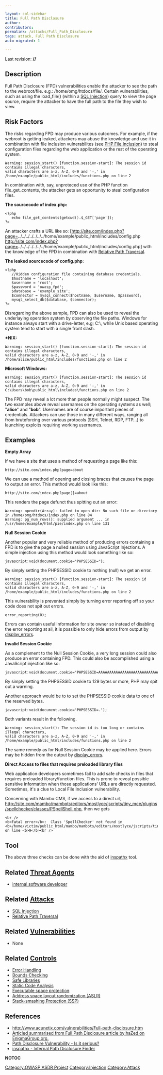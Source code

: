 ```yaml
---

layout: col-sidebar
title: Full Path Disclosure
author: 
contributors: 
permalink: /attacks/Full_Path_Disclosure
tags: attack, Full Path Disclosure
auto-migrated: 1

---
```


Last revision: **//**



## Description

Full Path Disclosure (FPD) vulnerabilities enable the attacker to see
the path to the webroot/file. e.g.: /home/omg/htdocs/file/. Certain
vulnerabilities, such as using the load_file() (within a [SQL
Injection](SQL_Injection "wikilink")) query to view the page source,
require the attacker to have the full path to the file they wish to
view.

## Risk Factors

The risks regarding FPD may produce various outcomes. For example, if
the webroot is getting leaked, attackers may abuse the knowledge and use
it in combination with file inclusion vulnerabilites (see [PHP File
Inclusion](https://www.owasp.org/index.php/PHP_File_Inclusion)) to steal
configuration files regarding the web application or the rest of the
operating system.

    Warning: session_start() [function.session-start]: The session id contains illegal characters,
    valid characters are a-z, A-Z, 0-9 and '-,' in /home/example/public_html/includes/functions.php on line 2

In combination with, say, unproteced use of the PHP function
file_get_contents, the attacker gets an opportunity to steal
configuration files.

**The sourcecode of index.php:**

    <?php
       echo file_get_contents(getcwd().$_GET['page']);
    ?>

An attacker crafts a URL like so:
\[<http://site.com/index.php?page=>../../../../../../../home/example/public_html/includes/config.php
<http://site.com/index.php?page=>../../../../../../../home/example/public_html/includes/config.php\]
with the knowledge of the FPD in combination with [Relative Path
Traversal](https://www.owasp.org/index.php/Relative_Path_Traversal).

**The leaked sourcecode of config.php:**

    <?php
       //Hidden configuration file containing database credentials.
       $hostname = 'localhost';
       $username = 'root';
       $password = 'owasp_fpd';
       $database = 'example_site';
       $connector = mysql_connect($hostname, $username, $password);
       mysql_select_db($database, $connector);
    ?>

Disregarding the above sample, FPD can also be used to reveal the
underlaying operation system by observing the file paths. Windows for
instance always start with a drive-letter, e.g; C:\\, while Unix based
operating system tend to start with a single front slash.

**\*NIX:**

    Warning: session_start() [function.session-start]: The session id contains illegal characters,
    valid characters are a-z, A-Z, 0-9 and '-,' in /home/alice/public_html/includes/functions.php on line 2

**Microsoft Windows:**

    Warning: session_start() [function.session-start]: The session id contains illegal characters,
    valid characters are a-z, A-Z, 0-9 and '-,' in C:\Users\bob\public_html\includes\functions.php on line 2

The FPD may reveal a lot more than people normally might suspect. The
two examples above reveal usernames on the operating systems as well;
"**alice**" and "**bob**". Usernames are of course important pieces of
credentials. Attackers can use those in many different ways, ranging all
from bruteforcing over various protocols (SSH, Telnet, RDP, FTP...) to
launching exploits requiring working usernames.

## Examples

**Empty Array**

If we have a site that uses a method of requesting a page like this:

    http://site.com/index.php?page=about

We can use a method of opening and closing braces that causes the page
to output an error. This method would look like this:

    http://site.com/index.php?page[]=about

This renders the page defunct thus spitting out an error:

    Warning: opendir(Array): failed to open dir: No such file or directory in /home/omg/htdocs/index.php on line 84
    Warning: pg_num_rows(): supplied argument ... in /usr/home/example/html/pie/index.php on line 131

**Null Session Cookie**

Another popular and very reliable method of producing errors containing
a FPD is to give the page a nulled session using JavaScript Injections.
A simple injection using this method would look something like so:

    javascript:void(document.cookie="PHPSESSID=");

By simply setting the PHPSESSID cookie to nothing (null) we get an
error.

    Warning: session_start() [function.session-start]: The session id contains illegal characters,
    valid characters are a-z, A-Z, 0-9 and '-,' in /home/example/public_html/includes/functions.php on line 2

This vulnerability is prevented simply by turning error reporting off so
your code does not spit out errors.

    error_reporting(0);

Errors can contain useful information for site owner so instead of
disabling the error reporting at all, it is possible to only hide errors
from output by
[display_errors](http://www.php.net/errorfunc.configuration#ini.display-errors).

**Invalid Session Cookie**

As a complement to the Null Session Cookie, a very long session could
also produce an error containing FPD. This could also be accomplished
using a JavaScript injection like so:

    javascript:void(document.cookie='PHPSESSID=AAAAAAAAAAAAAAAAAAAAAAAAAAAAAAAAAAAAAAAAAAAAAAAAAAAAAAAAAAAAAAAAAAAAAAAAAAAAAAAAAAAAAAAAAAAAAAAAAAAAAAAAAAAAAAAAAAAAAAAAAAAAAAAAA');

By simply setting the PHPSESSID cookie to 129 bytes or more, PHP may
spit out a warning.

Another approach would be to to set the PHPSESSID cookie data to one of
the reserved bytes.

    javascript:void(document.cookie='PHPSESSID=.');

Both variants result in the following.

    Warning: session_start(): The session id is too long or contains illegal characters,
    valid characters are a-z, A-Z, 0-9 and '-,' in /home/example/public_html/includes/functions.php on line 2

The same remedy as for Null Session Cookie may be applied here. Errors
may be hidden from the output by
[display_errors](http://www.php.net/errorfunc.configuration#ini.display-errors).

**Direct Access to files that requires preloaded library files**

Web application developers sometimes fail to add safe checks in files
that requires preloaded library/function files. This is prone to reveal
possible sensitive information when those applications' URLs are
directly requested. Sometimes, it's a clue to Local File Inclusion
vulnerability.

Concerning with Mambo CMS, if we access to a direct url,
<http://site.com/mambo/mambots/editors/mostlyce/jscripts/tiny_mce/plugins/spellchecker/classes/PSpellShell.php>,
then we gets

    <br />
    <b>Fatal error</b>:  Class 'SpellChecker' not found in <b>/home/victim/public_html/mambo/mambots/editors/mostlyce/jscripts/tiny_mce/plugins/spellchecker/classes/PSpellShell.php</b> on line <b>9</b><br />

## Tool

The above three checks can be done with the aid of
[inspathx](https://code.google.com/p/inspathx/) tool.

## Related [Threat Agents](Threat_Agents "wikilink")

  - [internal software
    developer](internal_software_developer "wikilink")

## Related [Attacks](Attacks "wikilink")

  - [SQL Injection](SQL_Injection "wikilink")
  - [Relative Path Traversal](Relative_Path_Traversal "wikilink")

## Related [Vulnerabilities](Vulnerabilities "wikilink")

  - None

## Related [Controls](Controls "wikilink")

  - [Error Handling](Error_Handling "wikilink")
  - [Bounds Checking](Bounds_Checking "wikilink")
  - [Safe Libraries](Safe_Libraries "wikilink")
  - [Static Code Analysis](Static_Code_Analysis "wikilink")
  - [Executable space
    protection](Executable_space_protection "wikilink")
  - [Address space layout randomization
    (ASLR)](Address_space_layout_randomization_\(ASLR\) "wikilink")
  - [Stack-smashing Protection
    (SSP)](Stack-smashing_Protection_\(SSP\) "wikilink")

## References

  - <http://www.acunetix.com/vulnerabilities/Full-path-disclosure.htm>
  - [Articled summarised from Full Path Disclosure article by haZed on
    EnigmaGroup.org.](http://www.enigmagroup.org/)
  - [Path Disclosure Vulnerability - Is it
    serious?](http://yehg.net/lab/pr0js/view.php/path_disclosure_vulnerability.txt)
  - [inspathx - Internal Path Disclosure
    Finder](http://yehg.net/lab/pr0js/files.php/inspath.zip)

__NOTOC__

[Category:OWASP ASDR Project](Category:OWASP_ASDR_Project "wikilink")
[Category:Injection](Category:Injection "wikilink")
[Category:Attack](Category:Attack "wikilink")
